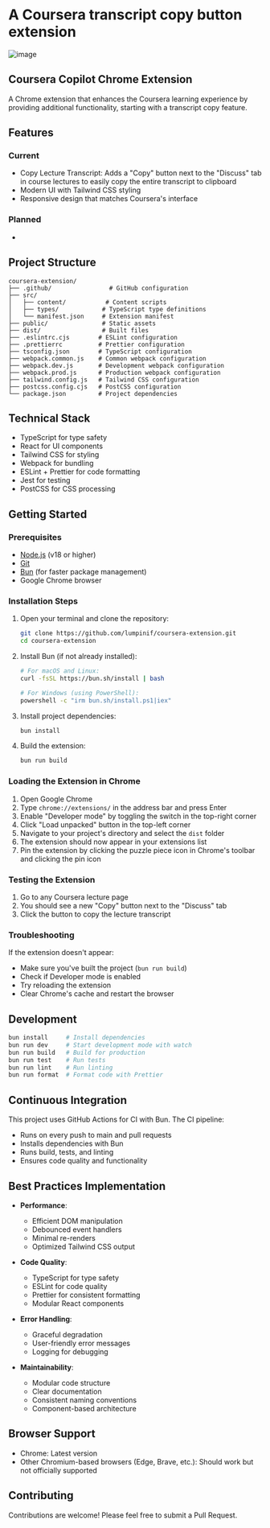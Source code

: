 # A Coursera transcript copy button extension

![image](https://github.com/user-attachments/assets/8fea1d83-b701-4660-b170-4e4ea9508f7c)

## Coursera Copilot Chrome Extension

A Chrome extension that enhances the Coursera learning experience by providing additional functionality, starting with a transcript copy feature.

## Features

### Current

- Copy Lecture Transcript: Adds a "Copy" button next to the "Discuss" tab in course lectures to easily copy the entire transcript to clipboard
- Modern UI with Tailwind CSS styling
- Responsive design that matches Coursera's interface

### Planned

-

## Project Structure

```tree
coursera-extension/
├── .github/                # GitHub configuration
├── src/
│   ├── content/           # Content scripts
│   ├── types/            # TypeScript type definitions
│   └── manifest.json     # Extension manifest
├── public/               # Static assets
├── dist/                 # Built files
├── .eslintrc.cjs        # ESLint configuration
├── .prettierrc          # Prettier configuration
├── tsconfig.json        # TypeScript configuration
├── webpack.common.js    # Common webpack configuration
├── webpack.dev.js       # Development webpack configuration
├── webpack.prod.js      # Production webpack configuration
├── tailwind.config.js   # Tailwind CSS configuration
├── postcss.config.cjs   # PostCSS configuration
└── package.json         # Project dependencies
```

## Technical Stack

- TypeScript for type safety
- React for UI components
- Tailwind CSS for styling
- Webpack for bundling
- ESLint + Prettier for code formatting
- Jest for testing
- PostCSS for CSS processing

## Getting Started

### Prerequisites

- [Node.js](https://nodejs.org/) (v18 or higher)
- [Git](https://git-scm.com/)
- [Bun](https://bun.sh/) (for faster package management)
- Google Chrome browser

### Installation Steps

1. Open your terminal and clone the repository:

   ```bash
   git clone https://github.com/lumpinif/coursera-extension.git
   cd coursera-extension
   ```

2. Install Bun (if not already installed):

   ```bash
   # For macOS and Linux:
   curl -fsSL https://bun.sh/install | bash
   
   # For Windows (using PowerShell):
   powershell -c "irm bun.sh/install.ps1|iex"
   ```

3. Install project dependencies:

   ```bash
   bun install
   ```

4. Build the extension:

   ```bash
   bun run build
   ```

### Loading the Extension in Chrome

1. Open Google Chrome
2. Type `chrome://extensions/` in the address bar and press Enter
3. Enable "Developer mode" by toggling the switch in the top-right corner
4. Click "Load unpacked" button in the top-left corner
5. Navigate to your project's directory and select the `dist` folder
6. The extension should now appear in your extensions list
7. Pin the extension by clicking the puzzle piece icon in Chrome's toolbar and clicking the pin icon

### Testing the Extension

1. Go to any Coursera lecture page
2. You should see a new "Copy" button next to the "Discuss" tab
3. Click the button to copy the lecture transcript

### Troubleshooting

If the extension doesn't appear:

- Make sure you've built the project (`bun run build`)
- Check if Developer mode is enabled
- Try reloading the extension
- Clear Chrome's cache and restart the browser

## Development

```bash
bun install     # Install dependencies
bun run dev     # Start development mode with watch
bun run build   # Build for production
bun run test    # Run tests
bun run lint    # Run linting
bun run format  # Format code with Prettier
```

## Continuous Integration

This project uses GitHub Actions for CI with Bun. The CI pipeline:

- Runs on every push to main and pull requests
- Installs dependencies with Bun
- Runs build, tests, and linting
- Ensures code quality and functionality

## Best Practices Implementation

- **Performance**:

  - Efficient DOM manipulation
  - Debounced event handlers
  - Minimal re-renders
  - Optimized Tailwind CSS output

- **Code Quality**:

  - TypeScript for type safety
  - ESLint for code quality
  - Prettier for consistent formatting
  - Modular React components

- **Error Handling**:

  - Graceful degradation
  - User-friendly error messages
  - Logging for debugging

- **Maintainability**:

  - Modular code structure
  - Clear documentation
  - Consistent naming conventions
  - Component-based architecture

## Browser Support

- Chrome: Latest version
- Other Chromium-based browsers (Edge, Brave, etc.): Should work but not officially supported

## Contributing

Contributions are welcome! Please feel free to submit a Pull Request.
